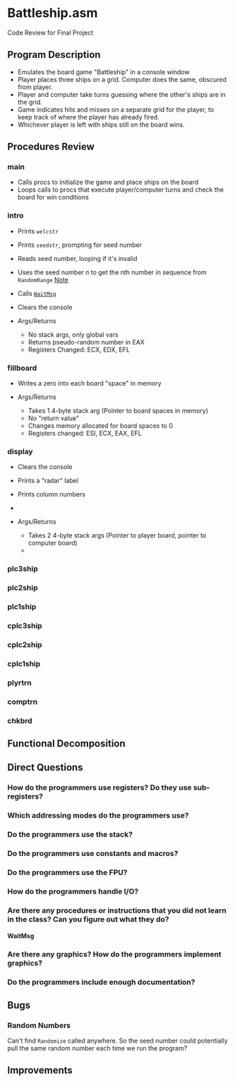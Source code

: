 # Battleship.asm
Code Review for Final Project

## Program Description
+ Emulates the board game "Battleship" in a console window
+ Player places three ships on a grid. Computer does the same, obscured from player.
+ Player and computer take turns guessing where the other's ships are in the grid.
+ Game indicates hits and misses on a separate grid for the player, to keep track of where the player has already fired.
+ Whichever player is left with ships still on the board wins.

## Procedures Review
### main
+ Calls procs to initialize the game and place ships on the board
+ Loops calls to procs that execute player/computer turns and check the board for win conditions

### intro
+ Prints `welcstr`
+ Prints `seedstr`, prompting for seed number
+ Reads seed number, looping if it's invalid
+ Uses the seed number _n_ to get the nth number in sequence from `RandomRange` [Note](#random-numbers)
+ Calls [`WaitMsg`](#waitmsg)
+ Clears the console

+ Args/Returns
    + No stack args, only global vars
    + Returns pseudo-random number in EAX
    + Registers Changed: ECX, EDX, EFL

### fillboard
+ Writes a zero into each board "space" in memory

+ Args/Returns
    + Takes 1 4-byte stack arg (Pointer to board spaces in memory)
    + No "return value"
    + Changes memory allocated for board spaces to 0
    + Registers changed: ESI, ECX, EAX, EFL

### display
+ Clears the console
+ Prints a "radar" label
+ Prints column numbers
+ 

+ Args/Returns
    + Takes 2 4-byte stack args (Pointer to player board, pointer to computer board)
    + 
### plc3ship
### plc2ship
### plc1ship
### cplc3ship
### cplc2ship
### cplc1ship
### plyrtrn
### comptrn
### chkbrd

## Functional Decomposition

## Direct Questions
### How do the programmers use registers? Do they use sub-registers?
### Which addressing modes do the programmers use?
### Do the programmers use the stack?
### Do the programmers use constants and macros?
### Do the programmers use the FPU?
### How do the programmers handle I/O?

### Are there any procedures or instructions that you did not learn in the class? Can you figure out what they do?
#### WaitMsg

### Are there any graphics? How do the programmers implement graphics?
### Do the programmers include enough documentation?

## Bugs
### Random Numbers
Can't find `Randomize` called anywhere. So the seed number could potentially pull the same random number each time we run the program?

## Improvements